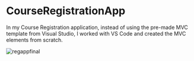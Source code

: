 # CourseRegistrationApp
In my Course Registration application, instead of using the pre-made MVC template from Visual Studio, I worked with VS Code and created the MVC elements from scratch.

![regappfinal](https://user-images.githubusercontent.com/102914036/162054038-88ebf9a1-f92d-4cc4-8150-8c823c9bf6b3.gif)
